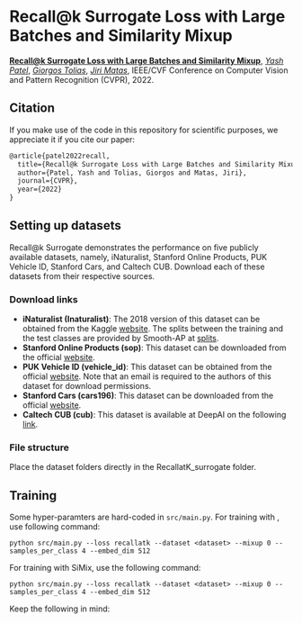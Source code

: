 # Recall@k Surrogate Loss with Large Batches and Similarity Mixup
[**Recall@k Surrogate Loss with Large Batches and Similarity Mixup**](https://arxiv.org/abs/2108.11179),
[*Yash Patel*](https://yash0307.github.io/),
[*Giorgos Tolias*](https://cmp.felk.cvut.cz/~toliageo/),
[*Jiri Matas*](https://cmp.felk.cvut.cz/~matas/),
IEEE/CVF Conference on Computer Vision and Pattern Recognition (CVPR), 2022.


## Citation

If you make use of the code in this repository for scientific purposes, we appreciate it if you cite our paper:
```latex
@article{patel2022recall,
  title={Recall@k Surrogate Loss with Large Batches and Similarity Mixup},
  author={Patel, Yash and Tolias, Giorgos and Matas, Jiri},
  journal={CVPR},
  year={2022}
}
```

## Setting up datasets
Recall@k Surrogate demonstrates the performance on five publicly available datasets, namely, iNaturalist, Stanford Online Products, PUK Vehicle ID, Stanford Cars, and Caltech CUB. Download each of these datasets from their respective sources.

### Download links
- **iNaturalist (Inaturalist)**: The 2018 version of this dataset can be obtained from the Kaggle [website](https://www.kaggle.com/c/inaturalist-2018/data). The splits between the training and the test classes are provided by Smooth-AP at [splits](https://drive.google.com/file/d/1sXfkBTFDrRU3__-NUs1qBP3sf_0uMB98/view?usp=sharing).
- **Stanford Online Products (sop)**: This dataset can be downloaded from the official [website](https://cvgl.stanford.edu/projects/lifted_struct/).
- **PUK Vehicle ID (vehicle_id)**: This dataset can be obtained from the official [website](https://pkuml.org/resources/pku-vehicleid.html). Note that an email is required to the authors of this dataset for download permissions.
- **Stanford Cars (cars196)**: This dataset can be downloaded from the official [website](http://ai.stanford.edu/~jkrause/cars/car_dataset.html).
- **Caltech CUB (cub)**: This dataset is available at DeepAI on the following [link](https://deepai.org/dataset/cub-200-2011).

### File structure
Place the dataset folders directly in the RecallatK_surrogate folder.

## Training
Some hyper-paramters are hard-coded in `src/main.py`. For training with <dataset>, use following command:

`python src/main.py --loss recallatk --dataset <dataset> --mixup 0 --samples_per_class 4 --embed_dim 512`

For training with SiMix, use the following command:

`python src/main.py --loss recallatk --dataset <dataset> --mixup 0 --samples_per_class 4 --embed_dim 512`

Keep the following in mind:

